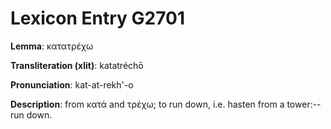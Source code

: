 # Lexicon Entry G2701

**Lemma**: κατατρέχω

**Transliteration (xlit)**: katatréchō

**Pronunciation**: kat-at-rekh'-o

**Description**:
from κατά and τρέχω; to run down, i.e. hasten from a tower:--run down.

